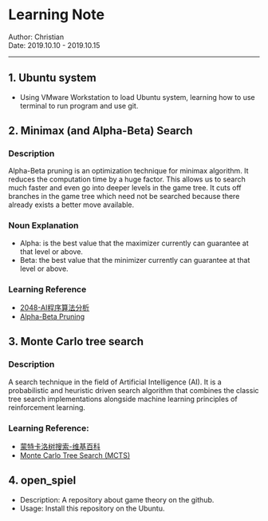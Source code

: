 # Learning Note 
Author: Christian  
Date: 2019.10.10 - 2019.10.15
***
## 1. Ubuntu system

- Using VMware Workstation to load Ubuntu system, learning how to use terminal to run program and use git.
## 2. Minimax (and Alpha-Beta) Search

### Description
 Alpha-Beta pruning is an optimization technique for minimax algorithm. It reduces the computation time by a huge factor. This allows us to search much faster and even go into deeper levels in the game tree. It cuts off branches in the game tree which need not be searched because there already exists a better move available.

### Noun Explanation
 - Alpha: is the best value that the maximizer currently can guarantee at that level or above.
 - Beta: the best value that the minimizer currently can guarantee at that level or above.

### Learning Reference
- [<u>2048-AI程序算法分析</u>](http://blog.codinglabs.org/articles/2048-ai-analysis.html)
- [<u>Alpha-Beta Pruning</u>](https://www.geeksforgeeks.org/minimax-algorithm-in-game-theory-set-4-alpha-beta-pruning/)


## 3. Monte Carlo tree search

### Description
A search technique in the field of Artificial Intelligence (AI). It is a probabilistic and heuristic driven search algorithm that combines the classic tree search implementations alongside machine learning principles of reinforcement learning.

### Learning Reference:
 - [<u>蒙特卡洛树搜索-维基百科</u>](https://zh.wikipedia.org/wiki/%E8%92%99%E7%89%B9%E5%8D%A1%E6%B4%9B%E6%A0%91%E6%90%9C%E7%B4%A2)
 - [<u>Monte Carlo Tree Search (MCTS)</u>](https://www.geeksforgeeks.org/ml-monte-carlo-tree-search-mcts/)

## 4. open_spiel

- Description: A repository about game theory on the github.
- Usage: Install this repository on the Ubuntu.




